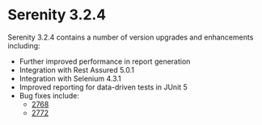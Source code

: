 # Serenity 3.2.4
Serenity 3.2.4 contains a number of version upgrades and enhancements including:
- Further improved performance in report generation
- Integration with Rest Assured 5.0.1
- Integration with Selenium 4.3.1
- Improved reporting for data-driven tests in JUnit 5
- Bug fixes include:
  - [2768](https://github.com/serenity-bdd/serenity-core/issues/2768)
  - [2772](https://github.com/serenity-bdd/serenity-core/issues/2772)
